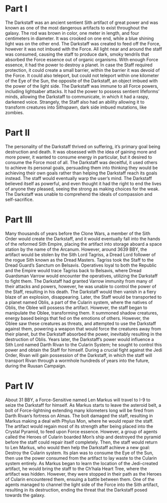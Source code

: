# Part I

The Darkstaff was an ancient sentient Sith artifact of great power and was known as one of the most dangerous artifacts to exist throughout the galaxy.
The rod was brown in color, one meter in length, and four centimeters in diameter.
It was crooked on one end, while a blue shining light was on the other end.
The Darkstaff was created to feed off the Force, however it was not imbued with the Force.
All light near and around the staff was consumed, causing the staff to produce dark, smoky tendrils that absorbed the Force essence out of organic organisms.
With enough Force essence, it had the power to destroy a planet.
In case the Staff required protection, it could create a small barrier, within the barrier it was devoid of the Force.
It could also teleport, but could not teleport within one kilometer of the Eye of the Sun, the opposite of the Darkstaff, an object imbued with the power of the light side.
The Darkstaff was immune to all Force powers, including lightsaber attacks.
It had the power to possess sentient lifeforms’ minds, allowing the Darkstaff to communicate, in which it had a raspy, darkened voice.
Strangely, the Staff also had an ability allowing it to transform creatures into Sithspawn, dark side imbued mutations, like zombies.

# Part II

The personality of the Darkstaff thrived on suffering, it’s primary goal being destruction and death.
It was obsessed with the idea of gaining more and more power, it wanted to consume energy in particular, but it desired to consume the Force most of all.
The Darkstaff was deceitful, it used others to achieve its personal goals, persuading them into thinking they would be achieving their own goals rather than helping the Darkstaff reach its goals instead.
The staff would eventually warp the user’s mind.
The Darkstaff believed itself as powerful, and even thought it had the right to end the lives of anyone they pleased, seeing the strong as making choices for the weak.
The Darkstaff was unable to comprehend the ideals of compassion and self-sacrifice.

# Part III

Many thousands of years before the Clone Wars, a member of the Sith Order would create the Darkstaff, and it would eventually fall into the hands of the reformed Sith Empire, placing the artifact into storage aboard a space station by the name of the Arcanum.
However, around 3639 BBY, the artifact would be stolen by the Sith Lord Tagriss, a Dread Lord follower of the rogue Sith known as the Dread Masters.
Tagriss took the Staff to the Dread Guard’s Sanctum on Belsavis.
Operatives loyal to both the Republic and the Empire would trace Tagriss back to Belsavis, where Dread Guardsman Varrow would encounter the operatives, utilizing the Darkstaff to fight them.
The Darkstaff had granted Varrow immunity from many of their attacks and powers, however, he was unable to control the power of the Staff, resulting in his death.
The Darkstaff would then vanish in a fiery blaze of an explosion, disappearing.
Later, the Staff would be transported to a planet named Oblis, a part of the Cularin system, where the natives of Oblis, the Oblee will possess the artifact.
However, the staff began to manipulate the Oblee, transforming them.
It summoned shadow creatures, energy based beings that fed on the emotions of others.
However, the Oblee saw these creatures as threats, and attempted to use the Darkstaff against them, powering a weapon that would force the creatures away from their planet, but the Darkstaff absorbed the power, inevitably resulting in the destruction of Oblis.
Years later, the Darkstaff’s power would influence a Sith Lord named Darth Rivan to the Cularin System; he sought to control this power and obtain the Staff for himself.
During a crucial fight against the Jedi Order, Rivan will gain possession of the Darkstaff, in which the staff will transport Rivan through a wormhole hundreds of years into the future, during the Ruusan Campaign.

# Part IV

About 31 BBY, a Force-Sensitive named Len Markus will travel to I-9 to seize the Darkstaff for himself.
As Markus starts to leave the asteroid belt, a bolt of Force-lightning extending many kilometers long will be fired from Darth Rivan’s fortress on Almas.
The bolt damaged the staff, resulting in Markus making a deal with Phylus Mon, where he would repair the staff.
The artifact would regain most of its strength after being placed into the Crystal Pyramid, to feed upon Force essence.
However, a group of agents called the Heroes of Cularin boarded Mon’s ship and destroyed the pyramid before the staff could repair itself completely.
Then, the staff would return to Len Markus, who would then help the Darkstaff achieve a new goal: Destroy the Cularin system.
Its plan was to consume the Eye of the Sun, then use the power consumed from the artifact to lay waste to the Cularin system entirely.
As Markus began to learn the location of the Jedi-created artifact, he would bring the staff to the Ch’hala Heart Tree, where the artifact was hidden.
However, they were stopped in their path as the Heroes of Cularin encountered them, ensuing a battle between them.
One of the agents managed to channel the light side of the Force into the Sith artifact, resulting in its destruction, ending the threat that the Darkstaff posed towards the galaxy.
